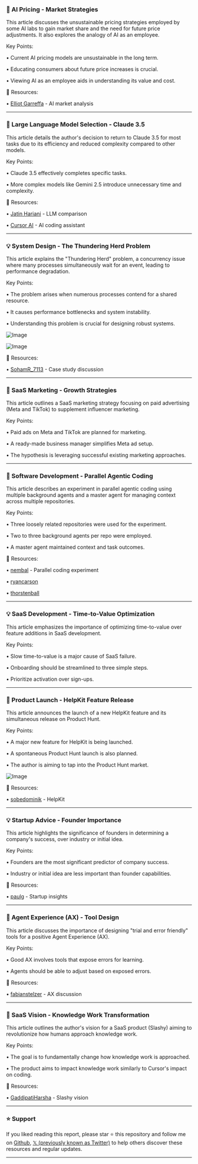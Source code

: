 ### 🤖 AI Pricing - Market Strategies

This article discusses the unsustainable pricing strategies employed by some AI labs to gain market share and the need for future price adjustments.  It also explores the analogy of AI as an employee.

Key Points:

• Current AI pricing models are unsustainable in the long term.


•  Educating consumers about future price increases is crucial.


• Viewing AI as an employee aids in understanding its value and cost.


🔗 Resources:

• [Elliot Garreffa](https://x.com/elliot_garreffa) - AI market analysis


---

### 🤖 Large Language Model Selection - Claude 3.5

This article details the author's decision to return to Claude 3.5 for most tasks due to its efficiency and reduced complexity compared to other models.

Key Points:

• Claude 3.5 effectively completes specific tasks.


• More complex models like Gemini 2.5 introduce unnecessary time and complexity.


🔗 Resources:

• [Jatin Hariani](https://x.com/JatinHariani) - LLM comparison


• [Cursor AI](https://x.com/cursor_ai) - AI coding assistant


---

### 💡 System Design - The Thundering Herd Problem

This article explains the "Thundering Herd" problem, a concurrency issue where many processes simultaneously wait for an event, leading to performance degradation.

Key Points:

• The problem arises when numerous processes contend for a shared resource.


•  It causes performance bottlenecks and system instability.


• Understanding this problem is crucial for designing robust systems.


![Image](https://pbs.twimg.com/media/GyDSxSXWoAIVDA1?format=jpg&name=small)

![Image](https://pbs.twimg.com/media/GyDSKF9WsAEOlwR?format=jpg&name=small)

🔗 Resources:

• [SohamR_7113](https://x.com/SohamR_7113) - Case study discussion


---

### 🚀 SaaS Marketing - Growth Strategies

This article outlines a SaaS marketing strategy focusing on paid advertising (Meta and TikTok) to supplement influencer marketing.

Key Points:

• Paid ads on Meta and TikTok are planned for marketing.


• A ready-made business manager simplifies Meta ad setup.


• The hypothesis is leveraging successful existing marketing approaches.


---

### 🤖 Software Development - Parallel Agentic Coding

This article describes an experiment in parallel agentic coding using multiple background agents and a master agent for managing context across multiple repositories.

Key Points:

• Three loosely related repositories were used for the experiment.


• Two to three background agents per repo were employed.


• A master agent maintained context and task outcomes.


🔗 Resources:

• [nembal](https://x.com/nembal) -  Parallel coding experiment


• [ryancarson](https://x.com/ryancarson)


• [thorstenball](https://x.com/thorstenball)


---

### 💡 SaaS Development - Time-to-Value Optimization

This article emphasizes the importance of optimizing time-to-value over feature additions in SaaS development.

Key Points:

•  Slow time-to-value is a major cause of SaaS failure.


•  Onboarding should be streamlined to three simple steps.


•  Prioritize activation over sign-ups.


---

### 🚀 Product Launch - HelpKit Feature Release

This article announces the launch of a new HelpKit feature and its simultaneous release on Product Hunt.

Key Points:

• A major new feature for HelpKit is being launched.


• A spontaneous Product Hunt launch is also planned.


• The author is aiming to tap into the Product Hunt market.


![Image](https://pbs.twimg.com/media/GyDRGMebEAAW0Yh?format=jpg&name=small)

🔗 Resources:

• [sobedominik](https://x.com/sobedominik) - HelpKit


---

### 💡 Startup Advice - Founder Importance

This article highlights the significance of founders in determining a company's success, over industry or initial idea.

Key Points:

• Founders are the most significant predictor of company success.


•  Industry or initial idea are less important than founder capabilities.


🔗 Resources:

• [paulg](https://x.com/paulg) - Startup insights


---

### 🤖 Agent Experience (AX) - Tool Design

This article discusses the importance of designing "trial and error friendly" tools for a positive Agent Experience (AX).


Key Points:

• Good AX involves tools that expose errors for learning.


•  Agents should be able to adjust based on exposed errors.


🔗 Resources:

• [fabianstelzer](https://x.com/fabianstelzer) - AX discussion


---

### 🤖  SaaS Vision - Knowledge Work Transformation

This article outlines the author's vision for a SaaS product (Slashy) aiming to revolutionize how humans approach knowledge work.

Key Points:

• The goal is to fundamentally change how knowledge work is approached.


• The product aims to impact knowledge work similarly to Cursor's impact on coding.


🔗 Resources:

• [GaddipatiHarsha](https://x.com/GaddipatiHarsha) - Slashy vision


---

### ⭐️ Support

If you liked reading this report, please star ⭐️ this repository and follow me on [Github](https://github.com/Drix10), [𝕏 (previously known as Twitter)](https://x.com/DRIX_10_) to help others discover these resources and regular updates.

---